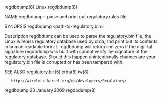 regdbdump(8)                        Linux                        regdbdump(8)

NAME
       regdbdump - parse and print out regulatory rules file

SYNOPSIS
       regdbdump <path-to-regulatory.bin>

Description
       regdbdump can be used to parse the regulatory.bin file, the Linux
       wireless regulatory database used by crda, and print out its contents
       in human readable format.  regdbdump will return non zero if the digi‐
       tal signature regdbdump was built with cannot verify the signature of
       the regulatory database.  Should this happen unintentionally chances
       are your regulatory.bin file is corrupted or has been tampered with.

SEE ALSO
       regulatory.bin(5) crda(8) iw(8)

       http://wireless.kernel.org/en/developers/Regulatory/

regdbdump                      23 January 2009                   regdbdump(8)
